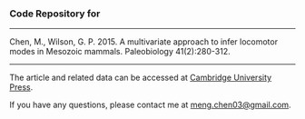 ### Code Repository for
-----------------

Chen, M., Wilson, G. P. 2015. A multivariate approach to infer locomotor modes in Mesozoic mammals. Paleobiology 41(2):280-312.

-----------------

The article and related data can be accessed at [Cambridge University Press](https://www.cambridge.org/core/journals/paleobiology/article/multivariate-approach-to-infer-locomotor-modes-in-mesozoic-mammals/C76D23D1DFC4F42A97839FC679957ADB).

If you have any questions, please contact me at meng.chen03@gmail.com.
